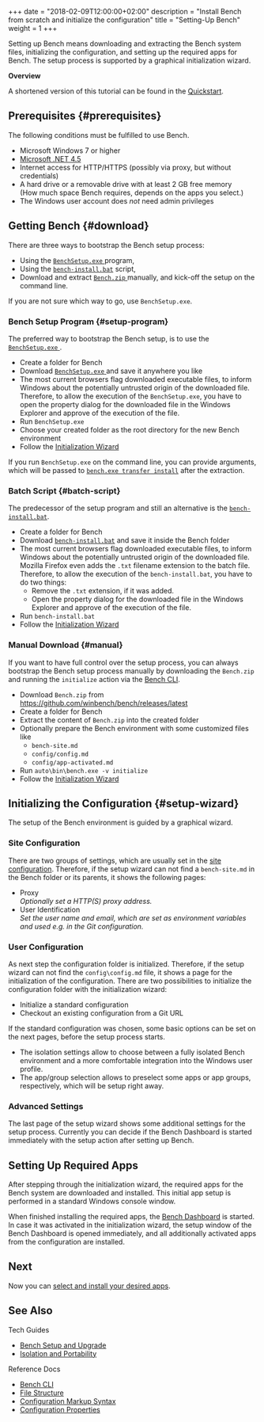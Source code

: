 +++
date = "2018-02-09T12:00:00+02:00"
description = "Install Bench from scratch and initialize the configuration"
title = "Setting-Up Bench"
weight = 1
+++

[bench-install]: https://github.com/winbench/bench/raw/master/res/bench-install.bat
[bench-cli-transfer-install]: /ref/bench-cli/#cmd_bench-transfer-install
[config]: /ref/config
[select-apps]: /tutorial/apps
[Bench CLI]: /ref/bench-cli
[.NET45]: https://www.microsoft.com/download/details.aspx?id=30653

Setting up Bench means downloading and extracting the Bench system files,
initializing the configuration, and setting up the required apps for Bench.
The setup process is supported by a graphical initialization wizard.
<!--more-->

**Overview**

<!-- #data-list /*/* -->

A shortened version of this tutorial can be found in the
[Quickstart](/start/install).

## Prerequisites {#prerequisites}
The following conditions must be fulfilled to use Bench.

* Microsoft Windows 7 or higher
* [Microsoft .NET 4.5][.NET45]
* Internet access for HTTP/HTTPS (possibly via proxy, but without credentials)
* A hard drive or a removable drive with at least 2 GB free memory  
  (How much space Bench requires, depends on the apps you select.)
* The Windows user account does _not_ need admin privileges

## Getting Bench {#download}
There are three ways to bootstrap the Bench setup process:

* Using the
  <a class="setup-download-link"
     href="https://github.com/winbench/bench/releases/latest">
    `BenchSetup.exe`
  </a>
  program,
* Using the [`bench-install.bat`][bench-install] script,
* Download and extract
  <a class="archive-download-link"
     href="https://github.com/winbench/bench/releases/latest">
    `Bench.zip`
  </a>
  manually, and kick-off the setup on the command line.

If you are not sure which way to go, use `BenchSetup.exe`.

### Bench Setup Program {#setup-program}
The preferred way to bootstrap the Bench setup, is to use the
<a class="setup-download-link"
   href="https://github.com/winbench/bench/releases/latest">
  `BenchSetup.exe`
</a>.

* Create a folder for Bench
* Download
  <a class="setup-download-link"
     href="https://github.com/winbench/bench/releases/latest">
    `BenchSetup.exe`
  </a>
  and save it anywhere you like
* The most current browsers flag downloaded executable files,
  to inform Windows about the potentially untrusted origin of the downloaded file.
  Therefore, to allow the execution of the `BenchSetup.exe`,
  you have to open the property dialog for the downloaded file
  in the Windows Explorer and approve of the execution of the file.
* Run `BenchSetup.exe`
* Choose your created folder as the root directory for the new Bench environment
* Follow the [Initialization Wizard](#setup-wizard)

If you run `BenchSetup.exe` on the command line, you can provide arguments,
which will be passed to [`bench.exe transfer install`][bench-cli-transfer-install]
after the extraction.

### Batch Script {#batch-script}
The predecessor of the setup program and still an alternative is the
[`bench-install.bat`][bench-install].

* Create a folder for Bench
* Download [`bench-install.bat`][bench-install]
  and save it inside the Bench folder
* The most current browsers flag downloaded executable files,
  to inform Windows about the potentially untrusted origin of the downloaded file.
  Mozilla Firefox even adds the `.txt` filename extension to the batch file.
  Therefore, to allow the execution of the `bench-install.bat`,
  you have to do two things:
    + Remove the `.txt` extension, if it was added.
    + Open the property dialog for the downloaded file in the Windows Explorer
      and approve of the execution of the file.
* Run `bench-install.bat`
* Follow the [Initialization Wizard](#setup-wizard)

### Manual Download {#manual}
If you want to have full control over the setup process, you can always
bootstrap the Bench setup process manually by downloading the `Bench.zip`
and running the `initialize` action via the [Bench CLI][].

* Download `Bench.zip` from
  <https://github.com/winbench/bench/releases/latest>
* Create a folder for Bench
* Extract the content of `Bench.zip` into the created folder
* Optionally prepare the Bench environment with some customized files like
    + `bench-site.md`
    + `config/config.md`
    + `config/app-activated.md`
* Run `auto\bin\bench.exe -v initialize`
* Follow the [Initialization Wizard](#setup-wizard)

## Initializing the Configuration {#setup-wizard}
The setup of the Bench environment is guided by a graphical wizard.

### Site Configuration
There are two groups of settings, which are usually set in the
[site configuration][config].
Therefore, if the setup wizard can not find a `bench-site.md`
in the Bench folder or its parents, it shows the following pages:

* Proxy  
  _Optionally set a HTTP(S) proxy address._
* User Identification  
  _Set the user name and email, which are set as environment variables
  and used e.g. in the Git configuration._

### User Configuration
As next step the configuration folder is initialized.
Therefore, if the setup wizard can not find the `config\config.md` file,
it shows a page for the initialization of the configuration.
There are two possibilities to initialize the configuration folder
with the initialization wizard:

* Initialize a standard configuration
* Checkout an existing configuration from a Git URL

If the standard configuration was chosen, some basic options can be set
on the next pages, before the setup process starts.

* The isolation settings allow to choose between a fully isolated
  Bench environment and a more comfortable integration into
  the Windows user profile.
* The app/group selection allows to preselect some apps or app groups,
  respectively, which will be setup right away.

### Advanced Settings
The last page of the setup wizard shows some additional settings
for the setup process.
Currently you can decide if the Bench Dashboard is started immediately
with the setup action after setting up Bench.

## Setting Up Required Apps
After stepping through the initialization wizard, the required apps for
the Bench system are downloaded and installed.
This initial app setup is performed in a standard Windows console window.

When finished installing the required apps, the [Bench Dashboard](/ref/dashboard)
is started.
In case it was activated in the initialization wizard, the setup window of the
Bench Dashboard is opened immediately, and all additionally activated apps
from the configuration are installed.

<script type="application/javascript">GetLatestReleaseInfo();</script>

## Next
Now you can [select and install your desired apps][select-apps].

## See Also

Tech Guides

* [Bench Setup and Upgrade](/guide/setup)
* [Isolation and Portability](/guide/isolation)

Reference Docs

* [Bench CLI](/ref/bench-cli)
* [File Structure](/ref/file-structure)
* [Configuration Markup Syntax](/ref/markup-syntax)
* [Configuration Properties](/ref/config)
